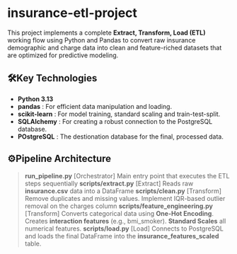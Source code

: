 # insurance-etl-project

This project implements a complete **Extract, Transform, Load (ETL)** working flow using Python and Pandas to convert raw insurance demographic and charge data into clean and feature-riched datasets that are optimized for predictive modeling.

## 🛠️Key Technologies
- **Python 3.13**
- **pandas** : For efficient data manipulation and loading.
- **scikit-learn** : For model training, standard scaling and train-test-split.
- **SQLAlchemy** : For creating a robust connection to the PostgreSQL database.
- **POstgreSQL** : The destionation database for the final, processed data.

## ⚙️Pipeline Architecture
> **run_pipeline.py** [Orchestrator] Main entry point that executes the ETL steps sequentially
> **scripts/extract.py** [Extract] Reads raw **insurance.csv** data into a DataFrame
> **scripts/clean.py** [Transform] Remove duplicates and missing values. Implement IQR-based outlier removal on the charges column
> **scripts/feature_engineering.py** [Transform] Converts categorical data using **One-Hot Encoding**. Creates **interaction features** (e.g., bmi_smoker). **Standard Scales** all numerical features.
> **scripts/load.py** [Load] Connects to PostgreSQL and loads the final DataFrame into the **insurance_features_scaled** table.



